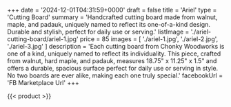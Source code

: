 +++
date = '2024-12-01T04:31:59+0000'
draft = false
title = 'Ariel'
type = 'Cutting Board'
summary = 'Handcrafted cutting board made from walnut, maple, and padauk, uniquely named to reflect its one-of-a-kind design. Durable and stylish, perfect for daily use or serving.'
listImage = './ariel-cutting-board/ariel-1.jpg'
price = 85
images = [
    './ariel-1.jpg',
    './ariel-2.jpg',
    './ariel-3.jpg'
]
description = 'Each cutting board from Chonky Woodworks is one of a kind, uniquely named to reflect its individuality. This piece, crafted from walnut, hard maple, and padauk, measures 18.75" x 11.25" x 1.5" and offers a durable, spacious surface perfect for daily use or serving in style. No two boards are ever alike, making each one truly special.'
facebookUrl = 'FB Marketplace Url'
+++

{{< product >}}